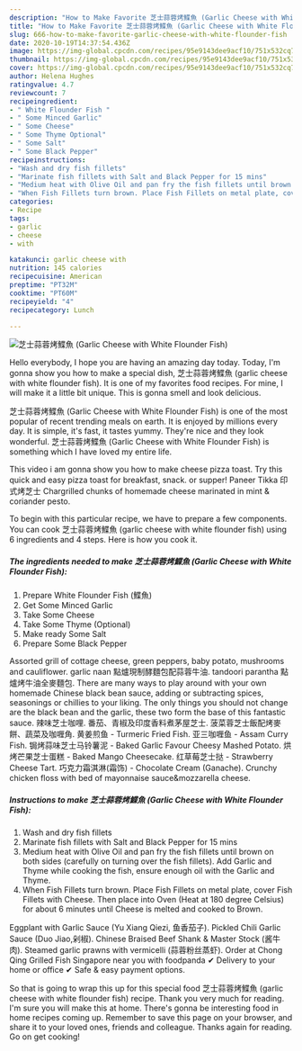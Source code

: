 ```yaml
---
description: "How to Make Favorite 芝士蒜蓉烤鰈魚 (Garlic Cheese with White Flounder Fish)"
title: "How to Make Favorite 芝士蒜蓉烤鰈魚 (Garlic Cheese with White Flounder Fish)"
slug: 666-how-to-make-favorite-garlic-cheese-with-white-flounder-fish
date: 2020-10-19T14:37:54.436Z
image: https://img-global.cpcdn.com/recipes/95e9143dee9acf10/751x532cq70/芝士蒜蓉烤鰈魚-garlic-cheese-with-white-flounder-fish-recipe-main-photo.jpg
thumbnail: https://img-global.cpcdn.com/recipes/95e9143dee9acf10/751x532cq70/芝士蒜蓉烤鰈魚-garlic-cheese-with-white-flounder-fish-recipe-main-photo.jpg
cover: https://img-global.cpcdn.com/recipes/95e9143dee9acf10/751x532cq70/芝士蒜蓉烤鰈魚-garlic-cheese-with-white-flounder-fish-recipe-main-photo.jpg
author: Helena Hughes
ratingvalue: 4.7
reviewcount: 7
recipeingredient:
- " White Flounder Fish "
- " Some Minced Garlic"
- " Some Cheese"
- " Some Thyme Optional"
- " Some Salt"
- " Some Black Pepper"
recipeinstructions:
- "Wash and dry fish fillets"
- "Marinate fish fillets with Salt and Black Pepper for 15 mins"
- "Medium heat with Olive Oil and pan fry the fish fillets until brown on both sides (carefully on turning over the fish fillets). Add Garlic and Thyme while cooking the fish, ensure enough oil with the Garlic and Thyme."
- "When Fish Fillets turn brown. Place Fish Fillets on metal plate, cover Fish Fillets with Cheese. Then place into Oven (Heat at 180 degree Celsius) for about 6 minutes until Cheese is melted and cooked to Brown."
categories:
- Recipe
tags:
- garlic
- cheese
- with

katakunci: garlic cheese with 
nutrition: 145 calories
recipecuisine: American
preptime: "PT32M"
cooktime: "PT60M"
recipeyield: "4"
recipecategory: Lunch

---
```



![芝士蒜蓉烤鰈魚 (Garlic Cheese with White Flounder Fish)](https://img-global.cpcdn.com/recipes/95e9143dee9acf10/751x532cq70/芝士蒜蓉烤鰈魚-garlic-cheese-with-white-flounder-fish-recipe-main-photo.jpg)

Hello everybody, I hope you are having an amazing day today. Today, I'm gonna show you how to make a special dish, 芝士蒜蓉烤鰈魚 (garlic cheese with white flounder fish). It is one of my favorites food recipes. For mine, I will make it a little bit unique. This is gonna smell and look delicious.

芝士蒜蓉烤鰈魚 (Garlic Cheese with White Flounder Fish) is one of the most popular of recent trending meals on earth. It is enjoyed by millions every day. It is simple, it's fast, it tastes yummy. They're nice and they look wonderful. 芝士蒜蓉烤鰈魚 (Garlic Cheese with White Flounder Fish) is something which I have loved my entire life.

This video i am gonna show you how to make cheese pizza toast. Try this quick and easy pizza toast for breakfast, snack. or supper! Paneer Tikka 印式烤芝士 Chargrilled chunks of homemade cheese marinated in mint &amp; coriander pesto.


To begin with this particular recipe, we have to prepare a few components. You can cook 芝士蒜蓉烤鰈魚 (garlic cheese with white flounder fish) using 6 ingredients and 4 steps. Here is how you cook it.

<!--inarticleads1-->

##### The ingredients needed to make 芝士蒜蓉烤鰈魚 (Garlic Cheese with White Flounder Fish):

1. Prepare  White Flounder Fish (鰈魚)
1. Get  Some Minced Garlic
1. Take  Some Cheese
1. Take  Some Thyme (Optional)
1. Make ready  Some Salt
1. Prepare  Some Black Pepper


Assorted grill of cottage cheese, green peppers, baby potato, mushrooms and cauliflower. garlic naan 點爐現制酵麵包配蒜蓉⽜油. tandoori parantha 點爐烤牛油全⿆麵包. There are many ways to play around with your own homemade Chinese black bean sauce, adding or subtracting spices, seasonings or chillies to your liking. The only things you should not change are the black bean and the garlic, these two form the base of this fantastic sauce. 辣味芝士咖哩. 番茄、青椒及印度香料煮茅屋芝士. 菠菜蓉芝士飯配烤麥餅、蔬菜及咖喱角. 黄姜煎鱼 - Turmeric Fried Fish. 亚三咖喱鱼 - Assam Curry Fish. 锔烤蒜味芝士马铃薯泥 - Baked Garlic Favour Cheesy Mashed Potato. 烘烤芒果芝士蛋糕 - Baked Mango Cheesecake. 红草莓芝士挞 - Strawberry Cheese Tart. 巧克力霜淇淋(霜饰) - Chocolate Cream (Ganache). Crunchy chicken floss with bed of mayonnaise sauce&amp;mozzarella cheese. 

<!--inarticleads2-->

##### Instructions to make 芝士蒜蓉烤鰈魚 (Garlic Cheese with White Flounder Fish):

1. Wash and dry fish fillets
1. Marinate fish fillets with Salt and Black Pepper for 15 mins
1. Medium heat with Olive Oil and pan fry the fish fillets until brown on both sides (carefully on turning over the fish fillets). Add Garlic and Thyme while cooking the fish, ensure enough oil with the Garlic and Thyme.
1. When Fish Fillets turn brown. Place Fish Fillets on metal plate, cover Fish Fillets with Cheese. Then place into Oven (Heat at 180 degree Celsius) for about 6 minutes until Cheese is melted and cooked to Brown.


Eggplant with Garlic Sauce (Yu Xiang Qiezi, 鱼香茄子). Pickled Chili Garlic Sauce (Duo Jiao,剁椒). Chinese Braised Beef Shank &amp; Master Stock (酱牛肉). Steamed garlic prawns with vermicelli (蒜蓉粉丝蒸虾). Order at Chong Qing Grilled Fish Singapore near you with foodpanda ✔ Delivery to your home or office ✔ Safe &amp; easy payment options. 

So that is going to wrap this up for this special food 芝士蒜蓉烤鰈魚 (garlic cheese with white flounder fish) recipe. Thank you very much for reading. I'm sure you will make this at home. There's gonna be interesting food in home recipes coming up. Remember to save this page on your browser, and share it to your loved ones, friends and colleague. Thanks again for reading. Go on get cooking!
